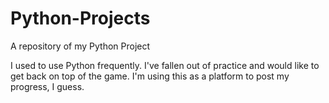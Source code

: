 # Python-Projects
A repository of my Python Project

I used to use Python frequently. I've fallen out of practice and would like to get back on top of the game. I'm using this as a platform to post my progress, I guess.
